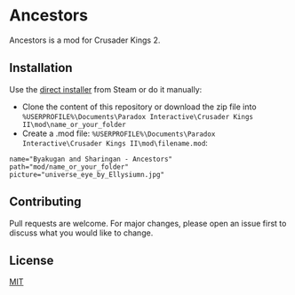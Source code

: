 # Ancestors

Ancestors is a mod for Crusader Kings 2.

## Installation

Use the [direct installer](https://steamcommunity.com/sharedfiles/filedetails/?id=1516819698) from Steam or do it manually:

- Clone the content of this repository or download the zip file into `%USERPROFILE%\Documents\Paradox Interactive\Crusader Kings II\mod\name_or_your_folder`
- Create a .mod file: `%USERPROFILE%\Documents\Paradox Interactive\Crusader Kings II\mod\filename.mod`:

```
name="Byakugan and Sharingan - Ancestors"
path="mod/name_or_your_folder"
picture="universe_eye_by_Ellysiumn.jpg"
```

## Contributing
Pull requests are welcome. For major changes, please open an issue first to discuss what you would like to change.

## License
[MIT](https://choosealicense.com/licenses/mit/)

